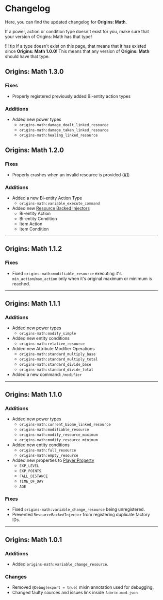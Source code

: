 # Changelog

Here, you can find the updated changelog for **Origins: Math**.

If a power, action or condition type doesn't exist for you, make sure that your version of Origins: Math has that type!

!!! tip
	If a type doesn't exist on this page, that means that it has existed since **Origins: Math 1.0.0**! This means that any version of **Origins: Math** should have that type.

## Origins: Math 1.3.0
### Fixes
- Properly registered previously added Bi-entity action types

### Additions
- Added new power types
  - `origins-math:damage_dealt_linked_resource`
  - `origins-math:damage_taken_linked_resource`
  - `origins-math:healing_linked_resource`

## Origins: Math 1.2.0
### Fixes
- Properly crashes when an invalid resource is provided ([#1](https://github.com/xrickastley/origins-math/issues/1))

### Additions
- Added a new Bi-entity Action Type
  - `origins-math:variable_execute_command`
- Added new [Resource Backed Injectors](https://origins-math.readthedocs.io/en/latest/notes/resource_backed_fields/)
  - Bi-entity Action
  - Bi-entity Condition
  - Item Action
  - Item Condition

<hr>

## Origins: Math 1.1.2
### Fixes
- Fixed `origins-math:modifiable_resource` executing it's `min_action`/`max_action` only when it's original maximum or minimum is reached.

<hr>

## Origins: Math 1.1.1
### Additions
- Added new power types
	- `origins-math:modify_simple`
- Added new entity conditions
	- `origins-math:relative_resource`
- Added new Attribute Modifier Operations
	- `origins-math:standard_multiply_base`
	- `origins-math:standard_multiply_total`
	- `origins-math:standard_divide_base`
	- `origins-math:standard_divide_total`
- Added a new command: `/modifier`

<hr>

## Origins: Math 1.1.0
### Additions
- Added new power types
	- `origins-math:current_biome_linked_resource`
	- `origins-math:modifiable_resource`
	- `origins-math:modify_resource_maximum`
	- `origins-math:modify_resource_minimum`
- Added new entity conditions
	- `origins-math:full_resource`
	- `origins-math:empty_resource`
- Added new properties to [Player Property](https://origins-math.readthedocs.io/en/latest/types/data_types/player_property/)
	- `EXP_LEVEL`
	- `EXP_POINTS`
	- `FALL_DISTANCE`
	- `TIME_OF_DAY`
	- `AGE`

### Fixes
- Fixed `origins-math:variable_change_resource` being unregistered.
- Prevented `ResourceBackedInjector` from registering duplicate factory IDs.

<hr>

## Origins: Math 1.0.1
### Additions
- Added `origins-math:variable_change_resource`.

### Changes
- Removed `@Debug(export = true)` mixin annotation used for debugging.
- Changed faulty sources and issues link inside `fabric.mod.json`